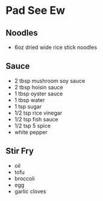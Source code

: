 # Pad See Ew

## Noodles
* 6oz dried wide rice stick noodles

## Sauce
* 2 tbsp mushroom soy sauce
* 2 tbsp hoisin sauce
* 1 tbsp oyster sauce
* 1 tbsp water
* 1 tsp sugar
* 1/2 tsp rice vinegar
* 1/2 tsp fish sauce
* 1/2 tsp 5 spice
* white pepper

## Stir Fry
* oil
* tofu
* broccoli
* egg
* garlic cloves
